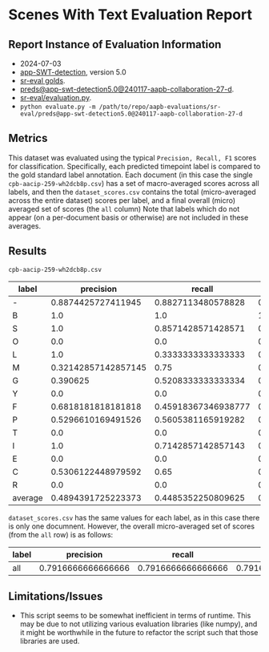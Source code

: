 # Scenes With Text Evaluation Report


## Report Instance of Evaluation Information
* 2024-07-03
* [app-SWT-detection](https://github.com/clamsproject/app-swt-detection), version 5.0
* [sr-eval golds](https://github.com/clamsproject/aapb-annotations/tree/main/scene-recognition/golds).
* [preds@app-swt-detection5.0@240117-aapb-collaboration-27-d](https://github.com/clamsproject/aapb-evaluations/tree/sr-eval-final/sr-eval/preds%40app-swt-detection5.0%40240117-aapb-collaboration-27-d).
* [sr-eval/evaluation.py](https://github.com/clamsproject/aapb-evaluations/blob/sr-eval-final/sr-eval/evaluate.py).
* `python evaluate.py -m /path/to/repo/aapb-evaluations/sr-eval/preds@app-swt-detection5.0@240117-aapb-collaboration-27-d`

## Metrics
This dataset was evaluated using the typical `Precision, Recall, F1` scores for classification. Specifically, each
predicted timepoint label is compared to the gold standard label annotation. Each document 
(in this case the single `cpb-aacip-259-wh2dcb8p.csv`) has a set of macro-averaged scores across all labels, and then the
`dataset_scores.csv` contains the total (micro-averaged across the entire dataset) scores per label, and a final overall
(micro) averaged set of scores (the `all` column)
Note that labels which do not appear (on a per-document basis or otherwise) are not included in these averages.

## Results
`cpb-aacip-259-wh2dcb8p.csv`

| label   |precision         |recall|f1                |
|---------|------------------|------|------------------|
| -       |0.8874425727411945|0.8827113480578828|0.8850706376479572|
| B       |1.0               |1.0   |1.0               |
| S       |1.0               |0.8571428571428571|0.923076923076923 |
| O       |0.0               |0.0   |0.0               |
| L       |1.0               |0.3333333333333333|0.5               |
| M       |0.32142857142857145|0.75  |0.45000000000000007|
| G       |0.390625          |0.5208333333333334|0.44642857142857145|
| Y       |0.0               |0.0   |0.0               |
| F       |0.6818181818181818|0.45918367346938777|0.548780487804878 |
| P       |0.5296610169491526|0.5605381165919282|0.5446623093681917|
| T       |0.0               |0.0   |0.0               |
| I       |1.0               |0.7142857142857143|0.8333333333333333|
| E       |0.0               |0.0   |0.0               |
| C       |0.5306122448979592|0.65  |0.5842696629213483|
| R       |0.0               |0.0   |0.0               |
| average |0.4894391725223373|0.4485352250809625|0.44770812837208024|

`dataset_scores.csv` has the same values for each label, as in this case there is only one documnent. However, the
overall micro-averaged set of scores (from the `all` row) is as follows:

| label |precision         |recall|f1                |
|-------|------------------|------|------------------|
| all   |0.7916666666666666|0.7916666666666666|0.7916666666666666|


## Limitations/Issues
* This script seems to be somewhat inefficient in terms of runtime. This may be due to not utilizing various evaluation
libraries (like numpy), and it might be worthwhile in the future to refactor the script such that those libraries are
used.